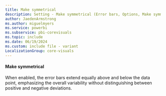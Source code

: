 ```yaml
---
title: Make symmetrical
description: Setting - Make symmetrical (Error bars, Options, Make symmetrical)
author: JaedenArmstrong
ms.author: miguelmyers
ms.service: powerbi
ms.subservice: pbi-corevisuals
ms.topic: include
ms.date: 06/19/2024
ms.custom: include file - variant
LocalizationGroup: core-visuals
---
```

#### Make symmetrical

When enabled, the error bars extend equally above and below the data point, emphasizing the overall variability without distinguishing between positive and negative deviations.
